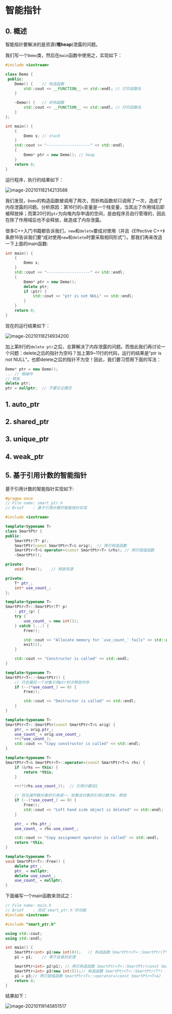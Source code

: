 # 智能指针

## 0. 概述

智能指针要解决的是资源(**堆heap**)泄露的问题。

我们写一个`Demo`类，然后在`main`函数中使用之，实现如下：

```c++
#include <iostream>

class Demo {
 public:
	Demo() {	// 构造函数
		std::cout << __FUNCTION__ << std::endl;	// 打印函数名
	}

	~Demo() {	// 析构函数
		std::cout << __FUNCTION__ << std::endl;	// 打印函数名
	}
};

int main() {
	{
		Demo s;	// stack
	}
	std::cout << "-------------------" << std::endl;
	{
		Demo* ptr = new Demo();	// heap
	}
	return 0;
}
```

运行程序，执行的结果如下：

![image-20210118214213588](img/%E6%99%BA%E8%83%BD%E6%8C%87%E9%92%88/image-20210118213711746.png)

​		我们发现，`Demo`的构造函数被调用了两次，而析构函数却只调用了一次，造成了内存泄露的问题。分析原因：第16行的`s`变量是一个栈变量，当其出了作用域后即被释放掉；而第20行的`ptr`为向堆内存申请的空间，是由程序员自行管理的，因此在除了作用域后也不会释放，故造成了内存泄露。

​		很多C++入门书籍都告诉我们，`new`和`delete`要成对使用（并且《Effective C++》条款16告诉我们要“成对使用`new`和`delete`时要采取相同形式”）。那我们再来改造一下上面的main函数:

```c++
int main() {
	{
		Demo s;
	}
	std::cout << "-------------------" << std::endl;
	{
		Demo* ptr = new Demo();
		delete ptr;
		if (ptr) {
			std::cout << "ptr is not NULL" << std::endl;
		}
    }
	return 0;
}
```

现在的运行结果如下：

![image-20210118214934200](img/%E6%99%BA%E8%83%BD%E6%8C%87%E9%92%88/image-20210118214934200.png)

​		加上第8行的`delete ptr`之后，总算解决了内存泄露的问题。而借此我们再讨论一个问题：delete之后的指针为空吗？加上第9~11行的代码，运行的结果是“ptr is not NULL”，也即delete之后的指针不为空！因此，我们要习惯用下面的写法：

```c++
Demo* ptr = new Demo();
... // 做操作
// 释放
delete ptr;
ptr = nullptr;	// 不要忘记置空
```

## 1. auto_ptr

## 2. shared_ptr

## 3. unique_ptr

## 4. weak_ptr

## 5. 基于引用计数的智能指针

基于引用计数的智能指针实现如下:

```c++
#pragma once
// File name: smart_ptr.h
// Brief	: 基于引用计数的智能指针实现

#include <iostream>

template<typename T>
class SmartPtr {
public:
	SmartPtr(T* p);
	SmartPtr(const SmartPtr<T>& orig);	// 拷贝构造函数
	SmartPtr<T>& operator=(const SmartPtr<T> &rhs);	// 拷贝赋值函数
	~SmartPtr();

private:
	void Free();	// 释放资源

private:
	T* ptr_;
	int* use_count_;
};

template<typename T>
SmartPtr<T>::SmartPtr(T* p)
	: ptr_(p) {
	try {
		use_count_ = new int(1);
	} catch (...) {
		Free();

		std::cout << "Allocate memory for `use_count_` fails" << std::endl;
		exit(1);
	}

	std::cout << "Constructor is called" << std::endl;
}

template<typename T>
SmartPtr<T>::~SmartPtr() {
	// 只在最后一个对象引用ptr时才释放内存
	if (--(*use_count_) == 0) {
		Free();

		std::cout << "Destructor is called" << std::endl;
	}
}

template<typename T>
SmartPtr<T>::SmartPtr(const SmartPtr<T>& orig) {
	ptr_ = orig.ptr_;
	use_count_ = orig.use_count_;
	++(*use_count_);
	std::cout << "Copy constructor is called" << std::endl;
}

template<typename T>
SmartPtr<T>& SmartPtr<T>::operator=(const SmartPtr<T>& rhs) {
	if (&rhs == this) {
		return *this;
	}

	++(*(rhs.use_count_));	// 引用计数加1

	// 将左操作数对象的引用减一，如果该对象的引用计数为0，释放
	if (--(*use_count_) == 0) {
		Free();
		std::cout << "Left hand side object is deleted" << std::endl;
	}

	ptr_ = rhs.ptr_;
	use_count_ = rhs.use_count_;

	std::cout << "Copy assignment operator is called" << std::endl;
	return *this;
}

template<typename T>
void SmartPtr<T>::Free() {
	delete ptr_;
	ptr_ = nullptr;
	delete use_count_;
	use_count_ = nullptr;
}
```

下面编写一个main函数来测试之：

```c++
// File name: main.h
// Brief	: 测试`smart_ptr.h`的功能
#include <iostream>

#include "smart_ptr.h"

using std::cout;
using std::endl;

int main() {
	SmartPtr<int> p1(new int(0));	// 构造函数 SmartPtr<T>::SmartPtr(T*)
	p1 = p1;	// 等于自身的处理

	SmartPtr<int> p2(p1); // 拷贝构造函数 SmartPtr<T>::SmartPtr(const SmartPtr<T>&)
	SmartPtr<int> p3(new int(5));// 构造函数 SmartPtr<T>::SmartPtr(T*)
	p1 = p3;// 拷贝赋值函数 SmartPtr<T>::operator=(const SmartPtr<T>&)
	return 0;
}
```

结果如下：

![image-20210119145851517](img/%E6%99%BA%E8%83%BD%E6%8C%87%E9%92%88/image-20210119145851517.png)